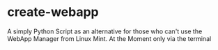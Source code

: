 # create-webapp
A simply Python Script as an alternative for those who can't use the WebApp Manager from Linux Mint. At the Moment only via the terminal
